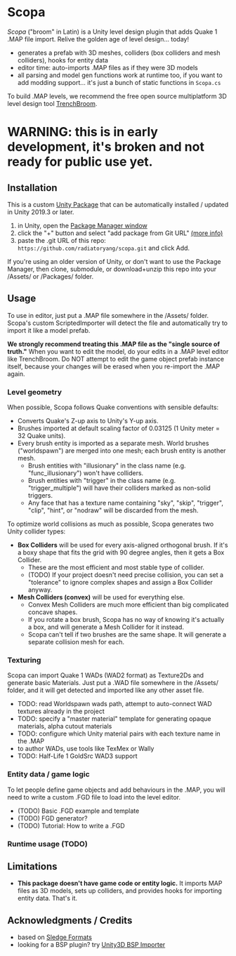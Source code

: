 # Scopa

*Scopa* ("broom" in Latin) is a Unity level design plugin that adds Quake 1 .MAP file import. Relive the golden age of level design... today!

- generates a prefab with 3D meshes, colliders (box colliders and mesh colliders), hooks for entity data
- editor time: auto-imports .MAP files as if they were 3D models
- all parsing and model gen functions work at runtime too, if you want to add modding support... it's just a bunch of static functions in `Scopa.cs`

To build .MAP levels, we recommend the free open source multiplatform 3D level design tool [TrenchBroom](https://github.com/TrenchBroom/TrenchBroom).

# WARNING: this is in early development, it's broken and not ready for public use yet.

## Installation

This is a custom [Unity Package](https://docs.unity3d.com/Manual/PackagesList.html) that can be automatically installed / updated in Unity 2019.3 or later.

1. in Unity, open the [Package Manager window](https://docs.unity3d.com/Manual/upm-ui.html)
2. click the "+" button and select "add package from Git URL" [(more info)](https://docs.unity3d.com/2021.2/Documentation/Manual/upm-ui-giturl.html)
3. paste the .git URL of this repo: `https://github.com/radiatoryang/scopa.git` and click Add.

If you're using an older version of Unity, or don't want to use the Package Manager, then clone, submodule, or download+unzip this repo into your /Assets/ or /Packages/ folder. 

## Usage

To use in editor, just put a .MAP file somewhere in the /Assets/ folder. Scopa's custom ScriptedImporter will detect the file and automatically try to import it like a model prefab.

**We strongly recommend treating this .MAP file as the "single source of truth."** When you want to edit the model, do your edits in a .MAP level editor like TrenchBroom. Do NOT attempt to edit the game object prefab instance itself, because your changes will be erased when you re-import the .MAP again.

### Level geometry

When possible, Scopa follows Quake conventions with sensible defaults:

- Converts Quake's Z-up axis to Unity's Y-up axis.
- Brushes imported at default scaling factor of 0.03125 (1 Unity meter = 32 Quake units).
- Every brush entity is imported as a separate mesh. World brushes ("worldspawn") are merged into one mesh; each brush entity is another mesh.
    - Brush entities with "illusionary" in the class name (e.g. "func_illusionary") won't have colliders.
    - Brush entities with "trigger" in the class name (e.g. "trigger_multiple") will have their colliders marked as non-solid triggers.
    - Any face that has a texture name containing "sky", "skip", "trigger", "clip", "hint", or "nodraw" will be discarded from the mesh.

To optimize world collisions as much as possible, Scopa generates two Unity collider types:

- **Box Colliders** will be used for every axis-aligned orthogonal brush. If it's a boxy shape that fits the grid with 90 degree angles, then it gets a Box Collider.
    - These are the most efficient and most stable type of collider.
    - (TODO) If your project doesn't need precise collision, you can set a "tolerance" to ignore complex shapes and assign a Box Collider anyway.
- **Mesh Colliders (convex)** will be used for everything else. 
    - Convex Mesh Colliders are much more efficient than big complicated concave shapes.
    - If you rotate a box brush, Scopa has no way of knowing it's actually a box, and will generate a Mesh Collider for it instead.
    - Scopa can't tell if two brushes are the same shape. It will generate a separate collision mesh for each.

### Texturing

Scopa can import Quake 1 WADs (WAD2 format) as Texture2Ds and generate basic Materials. Just put a .WAD file somewhere in the /Assets/ folder, and it will get detected and imported like any other asset file.

- TODO: read Worldspawn wads path, attempt to auto-connect WAD textures already in the project
- TODO: specify a "master material" template for generating opaque materials, alpha cutout materials
- TODO: configure which Unity material pairs with each texture name in the .MAP
- to author WADs, use tools like TexMex or Wally
- TODO: Half-Life 1 GoldSrc WAD3 support

### Entity data / game logic

To let people define game objects and add behaviours in the .MAP, you will need to write a custom .FGD file to load into the level editor.

- (TODO) Basic .FGD example and template
- (TODO) FGD generator?
- (TODO) Tutorial: How to write a .FGD

### Runtime usage (TODO)

## Limitations

- **This package doesn't have game code or entity logic.** It imports MAP files as 3D models, sets up colliders, and provides hooks for importing entity data. That's it.

## Acknowledgments / Credits

- based on [Sledge Formats](https://github.com/LogicAndTrick/sledge-formats)
- looking for a BSP plugin? try [Unity3D BSP Importer](https://github.com/wfowler1/Unity3D-BSP-Importer)
